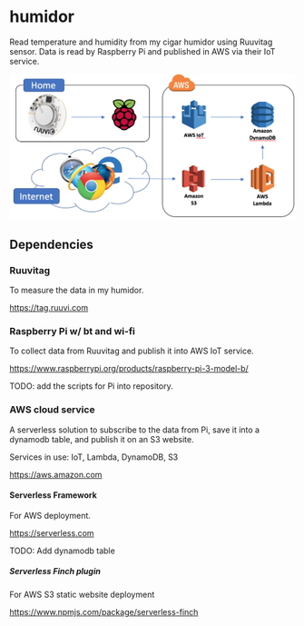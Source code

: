 # humidor
Read temperature and humidity from my cigar humidor using Ruuvitag sensor. Data is read by Raspberry Pi and published in AWS via their IoT service.

![Alt text](architecture.png?raw=true "Architecture")

## Dependencies

### Ruuvitag

To measure the data in my humidor.

https://tag.ruuvi.com

### Raspberry Pi w/ bt and wi-fi

To collect data from Ruuvitag and publish it into AWS IoT service.

https://www.raspberrypi.org/products/raspberry-pi-3-model-b/

TODO: add the scripts for Pi into repository.

### AWS cloud service

A serverless solution to subscribe to the data from Pi, save it into a dynamodb table, and publish it on an S3 website.

Services in use: IoT, Lambda, DynamoDB, S3

https://aws.amazon.com

#### Serverless Framework

For AWS deployment.

https://serverless.com

TODO: Add dynamodb table

##### Serverless Finch plugin

For AWS S3 static website deployment

https://www.npmjs.com/package/serverless-finch
